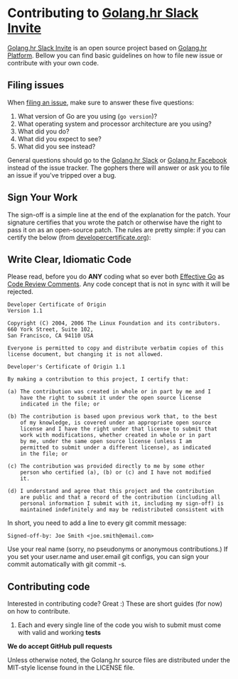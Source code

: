 # Contributing to [Golang.hr Slack Invite]

[Golang.hr Slack Invite] is an open source project based on [Golang.hr Platform].
Bellow you can find basic guidelines on how to file new issue or contribute with your own code.

## Filing issues

When [filing an issue], make sure to answer these five questions:

1. What version of Go are you using (`go version`)?
2. What operating system and processor architecture are you using?
3. What did you do?
4. What did you expect to see?
5. What did you see instead?

General questions should go to the [Golang.hr Slack] or [Golang.hr Facebook] instead of the issue tracker.
The gophers there will answer or ask you to file an issue if you've tripped over a bug.

## Sign Your Work

The sign-off is a simple line at the end of the explanation for the patch.
Your signature certifies that you wrote the patch or otherwise have the right to pass it on as an open-source patch.
The rules are pretty simple: if you can certify the below (from [developercertificate.org]):

## Write Clear, Idiomatic Code

Please read, before you do **ANY** coding what so ever both [Effective Go] as [Code Review Comments].
Any code concept that is not in sync with it will be rejected.


```
Developer Certificate of Origin
Version 1.1

Copyright (C) 2004, 2006 The Linux Foundation and its contributors.
660 York Street, Suite 102,
San Francisco, CA 94110 USA

Everyone is permitted to copy and distribute verbatim copies of this
license document, but changing it is not allowed.

Developer's Certificate of Origin 1.1

By making a contribution to this project, I certify that:

(a) The contribution was created in whole or in part by me and I
    have the right to submit it under the open source license
    indicated in the file; or

(b) The contribution is based upon previous work that, to the best
    of my knowledge, is covered under an appropriate open source
    license and I have the right under that license to submit that
    work with modifications, whether created in whole or in part
    by me, under the same open source license (unless I am
    permitted to submit under a different license), as indicated
    in the file; or

(c) The contribution was provided directly to me by some other
    person who certified (a), (b) or (c) and I have not modified
    it.

(d) I understand and agree that this project and the contribution
    are public and that a record of the contribution (including all
    personal information I submit with it, including my sign-off) is
    maintained indefinitely and may be redistributed consistent with
```

In short, you need to add a line to every git commit message:

```Signed-off-by: Joe Smith <joe.smith@email.com>```

Use your real name (sorry, no pseudonyms or anonymous contributions.)
If you set your user.name and user.email git configs, you can sign your commit automatically with git commit -s.

## Contributing code

Interested in contributing code? Great :) These are short guides (for now) on how to
contribute.

1. Each and every single line of the code you wish to submit must come with
   valid and working **tests**

**We do accept GitHub pull requests**

Unless otherwise noted, the Golang.hr source files are distributed under
the MIT-style license found in the LICENSE file.

[Golang.hr Slack Invite]: <https://github.com/golanghr/slack-invite>
[Golang.hr Platform]: <https://github.com/golanghr/platform>
[filing an issue]: <https://github.com/golanghr/slack-invite/issues/new>

[Golang.hr Slack]: <http://slack.golang.hr>
[Golang.hr Facebook]: <https://www.facebook.com/groups/golanghr/>
[developercertificate.org]: <http://developercertificate.org>

[Effective Go]: <https://golang.org/doc/effective_go.html>
[Code Review Comments]: <https://github.com/golang/go/wiki/CodeReviewComments>

